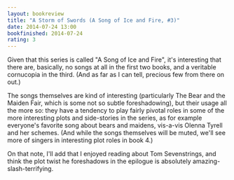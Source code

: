 ```yaml
---
layout: bookreview
title: "A Storm of Swords (A Song of Ice and Fire, #3)"
date: 2014-07-24 13:00
bookfinished: 2014-07-24
rating: 3
---
```


Given that this series is called "A Song of Ice and Fire", it's interesting that there are, basically, no songs at all in the first two books, and a veritable cornucopia in the third.  (And as far as I can tell, precious few from there on out.)



The songs themselves are kind of interesting (particularly The Bear and the Maiden Fair, which is some not so subtle foreshadowing), but their usage all the more so: they have a tendency to play fairly pivotal roles in some of the more interesting plots and side-stories in the series, as for example everyone's favorite song about bears and maidens, vis-a-vis Olenna Tyrell and her schemes.  (And while the songs themselves will be muted, we'll see more of singers in interesting plot roles in book 4.)



On that note, I'll add that I enjoyed reading about Tom Sevenstrings, and think the plot twist he foreshadows in the epilogue is absolutely amazing-slash-terrifying.